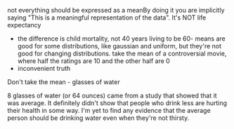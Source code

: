 not everything should be expressed as a meanBy doing it you are implicitly saying "This is a meaningful representation of the data". It's NOT
life expectancy
- the difference is child mortality, not 40 years living to be 60- means are good for some distributions, like gaussian and uniform, but they're not good for changing distributions.
take the mean of a controversial movie, where half the ratings are 10 and the other half are 0
- inconvenient truth



Don't take the mean - glasses of water

8 glasses of water (or 64 ounces) came from a study that showed that it was average. It definitely didn't show that people who drink less are hurting their health in some way. I'm yet to find any evidence that the average person should be drinking water even when they're not thirsty.

